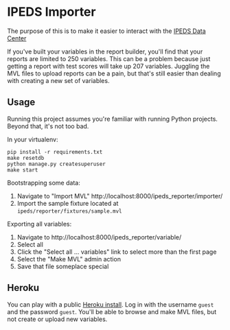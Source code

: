 IPEDS Importer
==============

The purpose of this is to make it easier to interact with the [IPEDS Data
Center](nces.ed.gov/ipeds/datacenter/Default.aspx)

If you've built your variables in the report builder, you'll find that your
reports are limited to 250 variables. This can be a problem because just
getting a report with test scores will take up 207 variables. Juggling the MVL
files to upload reports can be a pain, but that's still easier than dealing
with creating a new set of variables.



Usage
-----

Running this project assumes you're familiar with running Python projects.
Beyond that, it's not too bad.


In your virtualenv:

    pip install -r requirements.txt
    make resetdb
    python manage.py createsuperuser
    make start

Bootstrapping some data:

1. Navigate to "Import MVL" http://localhost:8000/ipeds_reporter/importer/
2. Import the sample fixture located at `ipeds/reporter/fixtures/sample.mvl`

Exporting all variables:

1. Navigate to http://localhost:8000/ipeds_reporter/variable/
2. Select all
3. Click the "Select all ... variables" link to select more than the first page
4. Select the "Make MVL" admin action
5. Save that file someplace special


Heroku
------

You can play with a public [Heroku install]. Log in with the username `guest`
and the password `guest`. You'll be able to browse and make MVL files, but not
create or upload new variables.

  [Heroku install]: https://ipeds-reporter.herokuapp.com/
